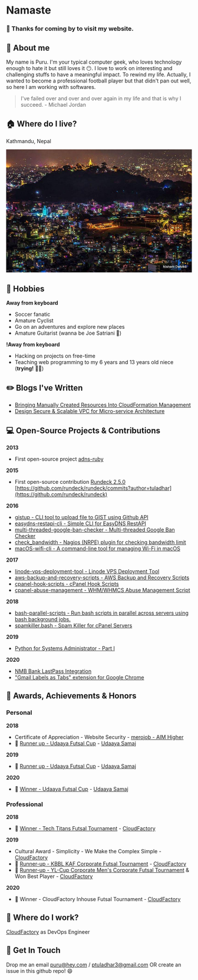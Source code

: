 # Namaste

### :pray: Thanks for coming by to visit my website.

## :man: About me

My name is Puru. I'm your typical computer geek, who loves technology enough to hate it but still loves it :no_mouth:. I love to work on interesting and challenging stuffs to have a meaningful impact. To rewind my life. Actually, I wanted to become a professional football player but that didn't pan out well, so here I am working with softwares.

> I've failed over and over and over again in my life and that is why I succeed. - Michael Jordan

## :house: Where do I live?

Kathmandu, Nepal

![Beautiful city of Kathmandu at night](images/kathmandu.jpg)

## :bicyclist: Hobbies
**Away from keyboard**
- Soccer fanatic
- Amature Cyclist
- Go on an adventures and explore new places
- Amature Guitarist (wanna be Joe Satriani :guitar:)


**!Away from keyboard**
- Hacking on projects on free-time
- Teaching web programming to my 6 years and 13 years old niece (__trying!__ :man_facepalming:)

## :pencil2: Blogs I've Written
- [Bringing Manually Created Resources Into CloudFormation Management](https://medium.com/@ptuladhar3/bringing-manually-created-resources-into-cloudformation-management-ffd39b05d9f6?source=your_stories_page---------------------------)
- [Design Secure & Scalable VPC for Micro-service Architecture](https://medium.com/@ptuladhar3/design-secure-scalable-vpc-for-micro-service-architecture-1b58fbf128f4)

## :computer: Open-Source Projects & Contributions
**2013**
- First open-source project [adns-ruby](https://github.com/tuladhar/adns-ruby)

**2015**
- First open-source contribution [Rundeck 2.5.0](https://docs.rundeck.com/news/2015/04/16/rundeck-2.5.0.html) [https://github.com/rundeck/rundeck/commits?author=tuladhar](https://github.com/rundeck/rundeck)

**2016**
- [gistup - CLI tool to upload file to GIST using Github API](https://github.com/tuladhar/gistup)
- [easydns-restapi-cli - Simple CLI for EasyDNS RestAPI](https://github.com/tuladhar/easydns-restapi-cli)
- [multi-threaded-google-ban-checker - Multi-threaded Google Ban Checker](https://github.com/tuladhar/multi-threaded-google-ban-checker)
- [check_bandwidth - Nagios (NRPE) plugin for checking bandwidth limit](https://github.com/tuladhar/check_bandwidth)
- [macOS-wifi-cli - A command-line tool for managing Wi-Fi in macOS](v)

**2017**
- [linode-vps-deployment-tool - Linode VPS Deployment Tool](https://github.com/tuladhar/linode-vps-deployment-tool)
- [aws-backup-and-recovery-scripts - AWS Backup and Recovery Scripts](https://github.com/tuladhar/aws-backup-and-recovery-scripts)
- [cpanel-hook-scripts - cPanel Hook Scripts](https://github.com/tuladhar/cpanel-hook-scripts)
- [cpanel-abuse-management - WHM/WHMCS Abuse Management Script](https://github.com/tuladhar/cpanel-abuse-management)

**2018**
- [bash-parallel-scripts - Run bash scripts in parallel across servers using bash background jobs.](https://github.com/tuladhar/bash-parallel-scripts)
- [spamkiller.bash - Spam Killer for cPanel Servers](https://github.com/tuladhar/spamkiller.bash)

**2019**
- [Python for Systems Administrator - Part I](https://github.com/tuladhar/Python-for-SysAdmin-Part-I)

**2020**
- [NMB Bank LastPass Integration](https://github.com/tuladhar/nmb-lastpass)
- ["Gmail Labels as Tabs" extension for Google Chrome](https://github.com/tuladhar/gmail-labels-as-tabs)

## 🏅 Awards, Achievements & Honors
### Personal 
**2018**
- Certificate of Appreciation - Website Security - [merojob - AIM Higher](https://merojob.com/)
- 🥈 [Runner up - Udaaya Futsal Cup](https://www.facebook.com/events/united-futsal-ground/udaaya-futsal-cup-2018/331397714020080/) - [Udaaya Samaj](https://www.facebook.com/people/Udaaya-Samaj/100015641531412)

**2019**
- 🥈 [Runner up - Udaaya Futsal Cup](https://www.facebook.com/udaaya.futsal.cup/posts/congratulations-to-the-winner-and-runner-up-team-of-3rd-udaaya-futsal-cup-2019wi/2283801264971635/) - [Udaaya Samaj](https://www.facebook.com/people/Udaaya-Samaj/100015641531412)

**2020**
- 🥇 [Winner - Udaaya Futsal Cup](https://www.facebook.com/photo.php?fbid=2898863276838041&set=a.2898862840171418&type=3&theater) - [Udaaya Samaj](https://www.facebook.com/people/Udaaya-Samaj/100015641531412)

### Professional 

**2018**
- 🥇 [Winner - Tech Titans Futsal Tournament](https://techlekh.com/tech-titans-futsal-completed-cloud-factory-emerges-victorious/) - [CloudFactory](https://cloudfactory.com)

**2019**
- Cultural Award - Simplicity - We Make the Complex Simple - [CloudFactory](https://cloudfactory.com)
- 🥈 [Runner-up - KBBL KAF Corporate Futsal Tournament](https://glocalkhabar.com/kusom-organizes-kusom-annual-festival-kaf-2018/) - [CloudFactory](https://cloudfactory.com)
- 🥈 [Runner-up - YL-Cup Corporate Men's Corporate Futsal Tournament](https://www.facebook.com/ylnepal/photos/4-groups-of-yl-cup-corporate-mens-futsal/2502430073163769/) & Won Best Player - [CloudFactory](https://cloudfactory.com)

**2020**
- 🥇 Winner - CloudFactory Inhouse Futsal Tournament - [CloudFactory](https://cloudfactory.com)


## :office: Where do I work?
[CloudFactory](https://cloudfactory.com) as DevOps Engineer


## :handshake: Get In Touch
Drop me an email [puru@hey.com](mailto:puru@hey.com) / [ptuladhar3@gmail.com](mailto:ptuladhar3@gmail.com) OR create an issue in this github repo! :smile:
